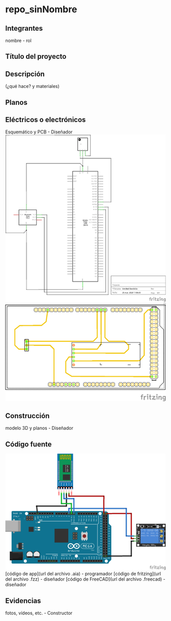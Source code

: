 # repo_sinNombre

## Integrantes
nombre - rol

## Título del proyecto

## Descripción
(¿qué hace? y materiales)

## Planos

## Eléctricos o electrónicos
Esquemático y PCB - Diseñador
![Esquematico](https://raw.githubusercontent.com/Andresrojas-24/repo_sinNombre/master/Esquem%C3%A1tico.png)
![PCB](https://raw.githubusercontent.com/Andresrojas-24/repo_sinNombre/master/PCB.png)

## Construcción
modelo 3D y planos - Diseñador

## Código fuente 
![Arduino](https://raw.githubusercontent.com/Andresrojas-24/repo_sinNombre/master/Arduino.png)
[código de app](url del archivo .aia) - programador
[código de fritzing](url del archivo .fzz) - diseñador
[código de FreeCAD](url del archivo .freecad) - diseñador

## Evidencias
fotos, vídeos, etc. - Constructor
